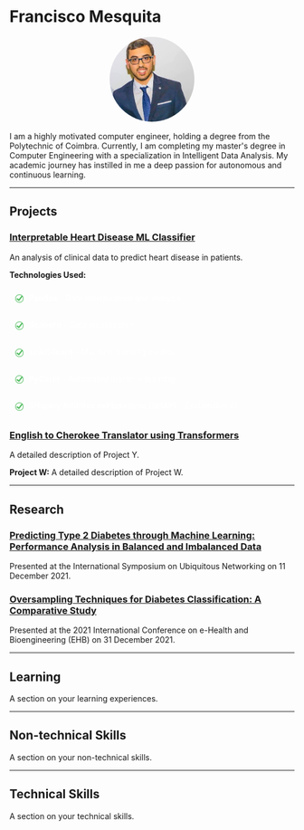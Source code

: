 # Francisco Mesquita

<div align="center">
    <img src="assets/ProfilePic.jpg" alt="Image" width="150px" height="auto" style="border-radius: 50%;">
</div>

I am a highly motivated computer engineer, holding a degree from the Polytechnic of Coimbra. Currently, I am completing my master's degree in Computer Engineering with a specialization in Intelligent Data Analysis. My academic journey has instilled in me a deep passion for autonomous and continuous learning.

---

## Projects

### [Interpretable Heart Disease ML Classifier](https://github.com/Francisc17/Heart-Disease-Interpretability-Research)

An analysis of clinical data to predict heart disease in patients.

**Technologies Used:**
<div style="color: white; padding: 10px; border-radius: 5px; margin: 10px 0;">
    <img src="assets/check.png" alt="Checkmark" style="width: 15px; vertical-align: middle; margin-right: 5px;">
    <span style="font-weight: bold;">Pandas</span> - Data manipulation and analysis
</div>

<div style="color: white; padding: 10px; border-radius: 5px; margin: 10px 0;">
    <img src="assets/check.png" alt="Checkmark" style="width: 15px; vertical-align: middle; margin-right: 5px;">
    <span style="font-weight: bold;">Seaborn</span> - Data visualization
</div>

<div style="color: white; padding: 10px; border-radius: 5px; margin: 10px 0;">
    <img src="assets/check.png" alt="Checkmark" style="width: 15px; vertical-align: middle; margin-right: 5px;">
    <span style="font-weight: bold;">scikit-learn</span> - Machine learning models
</div>

<div style="color: white; padding: 10px; border-radius: 5px; margin: 10px 0;">
    <img src="assets/check.png" alt="Checkmark" style="width: 15px; vertical-align: middle; margin-right: 5px;">
    <span style="font-weight: bold;">PyCaret</span> - Automated machine learning
</div>

<div style="color: white; padding: 10px; border-radius: 5px; margin: 10px 0;">
    <img src="assets/check.png" alt="Checkmark" style="width: 15px; vertical-align: middle; margin-right: 5px;">
    <span style="font-weight: bold;">SHapley Additive exPlanations (SHAP)</span> - Explainable AI
</div>

### [English to Cherokee Translator using Transformers](https://github.com/Francisc17/Translator-English-to-Cherokee)
A detailed description of Project Y.

**Project W:**
A detailed description of Project W.

---

## Research

### [Predicting Type 2 Diabetes through Machine Learning: Performance Analysis in Balanced and Imbalanced Data](https://link.springer.com/chapter/10.1007/978-3-030-86356-2_22)

Presented at the International Symposium on Ubiquitous Networking on 11 December 2021.

### [Oversampling Techniques for Diabetes Classification: A Comparative Study](https://ieeexplore.ieee.org/abstract/document/9657542)

Presented at the 2021 International Conference on e-Health and Bioengineering (EHB) on 31 December 2021.

---

## Learning

A section on your learning experiences.

---

## Non-technical Skills

A section on your non-technical skills.

---

## Technical Skills

A section on your technical skills.
